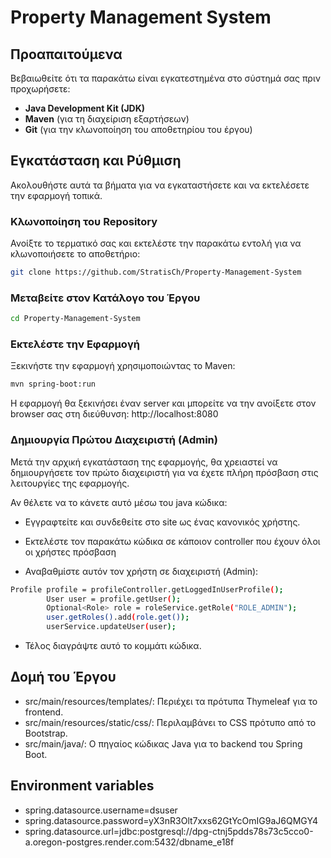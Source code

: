 # Property Management System

## Προαπαιτούμενα

Βεβαιωθείτε ότι τα παρακάτω είναι εγκατεστημένα στο σύστημά σας πριν προχωρήσετε:

- **Java Development Kit (JDK)** 
- **Maven** (για τη διαχείριση εξαρτήσεων)
- **Git** (για την κλωνοποίηση του αποθετηρίου του έργου)

## Εγκατάσταση και Ρύθμιση

Ακολουθήστε αυτά τα βήματα για να εγκαταστήσετε και να εκτελέσετε την εφαρμογή τοπικά.

### Κλωνοποίηση του Repository

Ανοίξτε το τερματικό σας και εκτελέστε την παρακάτω εντολή για να κλωνοποιήσετε το αποθετήριο:

```bash
git clone https://github.com/StratisCh/Property-Management-System
```
### Μεταβείτε στον Κατάλογο του Έργου
```bash
cd Property-Management-System
```
### Εκτελέστε την Εφαρμογή

Ξεκινήστε την εφαρμογή χρησιμοποιώντας το Maven:
```bash
mvn spring-boot:run
```
Η εφαρμογή θα ξεκινήσει έναν server και μπορείτε να την ανοίξετε στον browser σας στη διεύθυνση:
http://localhost:8080

### Δημιουργία Πρώτου Διαχειριστή (Admin)
Μετά την αρχική εγκατάσταση της εφαρμογής, θα χρειαστεί να δημιουργήσετε τον πρώτο διαχειριστή για να έχετε πλήρη πρόσβαση στις λειτουργίες της εφαρμογής.

Αν θέλετε να το κάνετε αυτό μέσω του java κώδικα:

* Εγγραφτείτε και συνδεθείτε στο site ως ένας κανονικός χρήστης.

* Εκτελέστε τον παρακάτω κώδικα σε κάποιον controller που έχουν όλοι οι χρήστες πρόσβαση
* Αναβαθμίστε αυτόν τον χρήστη σε διαχειριστή (Admin):
```bash
Profile profile = profileController.getLoggedInUserProfile();
        User user = profile.getUser();
        Optional<Role> role = roleService.getRole("ROLE_ADMIN");
        user.getRoles().add(role.get());
        userService.updateUser(user);
```
* Τέλος διαγράψτε αυτό το κομμάτι κώδικα.

## Δομή του Έργου
* src/main/resources/templates/: Περιέχει τα πρότυπα Thymeleaf για το frontend.
* src/main/resources/static/css/: Περιλαμβάνει το CSS πρότυπο από το Bootstrap.
* src/main/java/: Ο πηγαίος κώδικας Java για το backend του Spring Boot.


## Environment variables

* spring.datasource.username=dsuser
* spring.datasource.password=yX3nR3Olt7xxs62GtYcOmIG9aJ6QMGY4
* spring.datasource.url=jdbc:postgresql://dpg-ctnj5pdds78s73c5cco0-a.oregon-postgres.render.com:5432/dbname_e18f